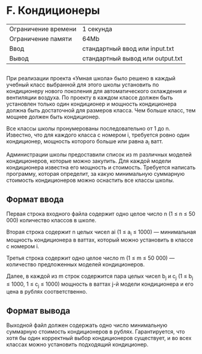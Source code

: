<div class="problem-statement">
   <div class="header">
      <h1 class="title">F. Кондиционеры</h1>
      <table>
         <tr class="time-limit">
            <td class="property-title">Ограничение времени</td>
            <td>1&nbsp;секунда</td>
         </tr>
         <tr class="memory-limit">
            <td class="property-title">Ограничение памяти</td>
            <td>64Mb</td>
         </tr>
         <tr class="input-file">
            <td class="property-title">Ввод</td>
            <td colspan="1">стандартный ввод или input.txt</td>
         </tr>
         <tr class="output-file">
            <td class="property-title">Вывод</td>
            <td colspan="1">стандартный вывод или output.txt</td>
         </tr>
      </table>
   </div>
   <h2></h2>
   <div class="legend"><span style="">
         <p>При реализации проекта «Умная школа» было решено в каждый учебный класс выбранной для этого школы установить по кондиционеру
            нового поколения для автоматического охлаждения и вентиляции воздуха. По проекту в каждом классе должен быть установлен только
            один кондиционер и мощность кондиционера должна быть достаточной для размеров класса. Чем больше класс, тем мощнее должен
            быть кондиционер.
         </p></span><p>Все классы школы пронумерованы последовательно от 1 до n. Известно, что для каждого класса с номером i, требуется ровно один
         кондиционер, мощность которого больше или равна <span class="tex-math-text">a<sub>i</sub></span> ватт.
      </p>
      <p>Администрации школы предоставили список из m различных моделей кондиционеров, которые можно закупить. Для каждой модели кондиционера
         известна его мощность и стоимость. Требуется написать программу, которая определит, за какую минимальную суммарную стоимость
         кондиционеров можно оснастить все классы школы.
      </p>
   </div>
   <h2>Формат ввода</h2>
   <div class="input-specification"><span style="">
         <p>Первая строка входного файла содержит одно целое число n (1 ≤ n ≤ 50 000) количество классов в школе.</p></span><p>Вторая строка содержит n целых чисел ai (1 ≤ <span class="tex-math-text">a<sub>i</sub></span> ≤ 1000)&nbsp;&mdash; минимальная мощность кондиционера в ваттах, который можно установить в классе с номером i.
      </p>
      <p>Третья строка содержит одно целое число m (1 ≤ m ≤ 50 000)&nbsp;&mdash; количество предложенных моделей кондиционеров.</p>
      <p>Далее, в каждой из m строк содержится пара целых чисел <span class="tex-math-text">b<sub>j</sub></span> и <span class="tex-math-text">c<sub>j</sub></span> (1 ≤ <span class="tex-math-text">b<sub>j</sub></span> ≤ 1000, 1 ≤ <span class="tex-math-text">c<sub>j</sub></span> ≤ 1000) мощность в ваттах j-й модели кондиционера и его цена в рублях соответственно.
      </p>
   </div>
   <h2>Формат вывода</h2>
   <div class="output-specification"><span style="">
         <p>Выходной файл должен содержать одно число минимальную суммарную стоимость кондиционеров в рублях. Гарантируется, что хотя
            бы один корректный выбор кондиционеров существует, и во всех классах можно установить подходящий кондиционер.
         </p></span><p></p>
   </div>

